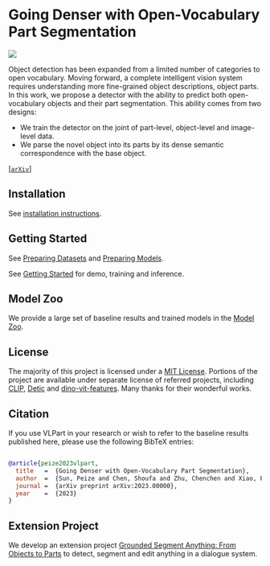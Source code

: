 # Going Denser with Open-Vocabulary Part Segmentation

![](docs/boom.png)

Object detection has been expanded from a limited number of categories to open vocabulary. 
Moving forward, a complete intelligent vision system requires understanding more fine-grained object descriptions, object parts. 
In this work, we propose a detector with the ability to predict both open-vocabulary objects and their part segmentation.
This ability comes from two designs:
- We train the detector on the joint of part-level, object-level and image-level data. 
- We parse the novel object into its parts by its dense semantic correspondence with the base object.

[[`arXiv`]()]

## Installation

See [installation instructions](INSTALL.md).

## Getting Started

See [Preparing Datasets](datasets) and [Preparing Models](models).

See [Getting Started](GETTING_STARTED.md) for demo, training and inference.



## Model Zoo

We provide a large set of baseline results and trained models in the [Model Zoo](MODEL_ZOO.md).



## License

The majority of this project is licensed under a [MIT License](LICENSE). Portions of the project are available under separate license of referred projects, including [CLIP](https://github.com/openai/CLIP), [Detic](https://github.com/facebookresearch/Detic) and [dino-vit-features](https://github.com/ShirAmir/dino-vit-features). Many thanks for their wonderful works.


## Citation

If you use VLPart in your research or wish to refer to the baseline results published here, please use the following BibTeX entries:

```BibTeX

@article{peize2023vlpart,
  title   =  {Going Denser with Open-Vocabulary Part Segmentation},
  author  =  {Sun, Peize and Chen, Shoufa and Zhu, Chenchen and Xiao, Fanyi and Luo, Ping and Xie, Saining and Yan, Zhicheng},
  journal =  {arXiv preprint arXiv:2023.00000},
  year    =  {2023}
}
```

## Extension Project

We develop an extension project [Grounded Segment Anything: From Objects to Parts](https://github.com/Cheems-Seminar/grounded-segment-any-parts) to detect, segment and edit anything in a dialogue system.